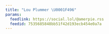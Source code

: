 ```yaml
---
title: "Lou Plummer \U0001F496"
params:
  feedlink: https://social.lol/@amerpie.rss
  feedid: 7535685848bb51f42d193ecb454e0a7a
---
```

